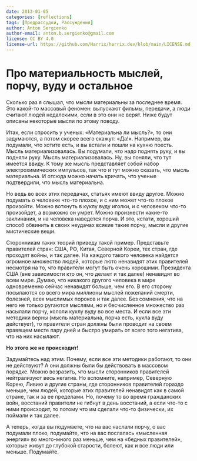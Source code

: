 ```yaml
---
date: 2013-01-05
categories: [reflections]
tags: [Предрассудки, Рассуждения]
author: Anton Sergienko
author-email: anton.b.sergienko@gmail.com
license: CC BY 4.0
license-url: https://github.com/Harrix/harrix.dev/blob/main/LICENSE.md
---
```


# Про материальность мыслей, порчу, вуду и остальное

Сколько раз я слышал, что мысли материальны за последнее время. Это какой-то массовый феномен: выпускают фильмы, передачи, а люди считают людей недалекими, если в это они не верят. Ниже будут описаны некоторые мысли по этому поводу.

Итак, если спросить у ученых: «Материальна ли мысль?», то они задумаются, а потом скорее всего скажут: «Да!». Например, вы подумали, что хотите есть, и вы встали и пошли на кухню поесть. Мысль материализовалась. Вы подумали, что надо поднять руку, и вы подняли руку. Мысль материализовалась. Ну, вы поняли, что тут имеется ввиду. К тому же мысль представляет собой набор электрохимических импульсов, так что и тут можно сказать, что мысль материальна. И отсюда можно начать кричать, что ученые подтвердили, что мысль материальна.

Но ведь во всех этих передачах, статьях имеют ввиду другое. Можно подумать о человеке что-то плохое, и с ним может что-то плохое произойти. Можно воткнуть в куклу вуду иголки, и с человеком что-то произойдет, а возможно он умрет. Можно произнести какие-то заклинания, и на человека наведется порча. И это, кстати, хороший способ обвинить в своих неудачах всякие такие порчу, мысли и другие мистические вещи.

Сторонникам таких теорий приведу такой пример. Представьте правителей стран: США, РФ, Китая, Северной Кореи, тех стран, где проходят войны, и так далее. На каждого такого человека найдется огромное множество людей, которые люто ненавидят этих правителей несмотря на то, что правители могут быть очень хорошими. Президента США (вне зависимости кто он, что делает и так далее) ненавидят во всем мире. Думаю, что никакого другого человека в мире одновременно сейчас ненавидят больше, чем его. В его сторону посылаются со всего мира миллионы мыслей пожеланий смерти, болезней, всех мыслимых пороков и так далее. Без сомнения, что на него не только ругаются мыслями, но и бесчисленное множество раз насылали порчу, кололи куклу вуду во все места. И если все эти методики верны (мысль материальна, порча есть, кукла вуду действует), то правители стран должны были проводит на своем правящем месте пару дней и быстро умирать от всего того негатива, что на них насылают.

**Но этого же не происходит!**

Задумайтесь над этим. Почему, если все эти методики работают, то они не действуют? А они должны были бы действовать в массовом порядке. Можно возразить, что мысли сторонников правителей нейтрализуют весь негатив. Но вспомните, например, Северную Корею, Ливию и другие страны, где сторонников правителей гораздо меньше, чем людей, которые этих правителей ненавидят как в самой стране, так и за ее пределами. Но, почему то во время гражданских войн, восстаний правители не гибнут в день восстаний, а если что-то с ними происходит, то потому что им сделали что-то физически, их поймали и так далее.

А теперь, когда вы подумаете, что на вас наслали порчу, о вас подумали плохо, подумайте, что на вас послалась «мысленная энергия» во много-много раз меньше, чем на «бедных правителей», которые живут до глубокой старости, болеют, как и все люди или меньше. Подумайте.
